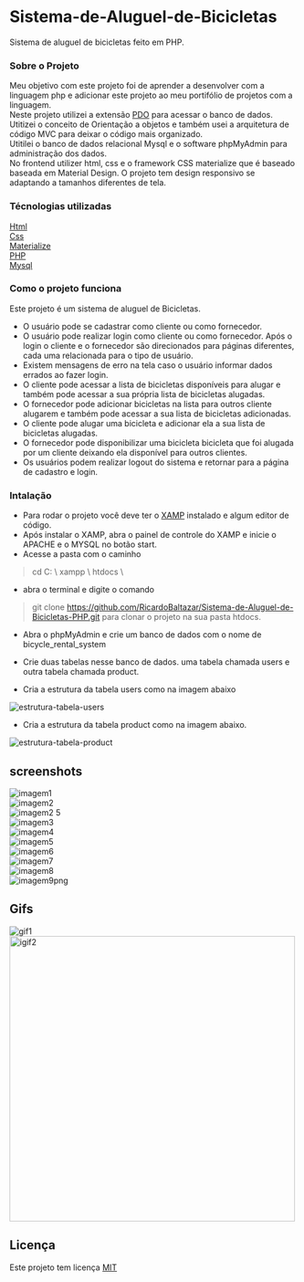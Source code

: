 # Sistema-de-Aluguel-de-Bicicletas
Sistema de aluguel de bicicletas feito em PHP.  
   
### Sobre o Projeto  
Meu objetivo com este projeto foi de aprender a desenvolver com a linguagem php e adicionar este projeto ao meu portifólio de projetos com a linguagem.  
Neste projeto utilizei a extensão [PDO](https://www.php.net/manual/pt_BR/intro.pdo.php) para acessar o banco de dados. Utitizei o conceito de Orientação a objetos e também usei a arquitetura de código MVC para deixar o código mais organizado.  
Utitilei o banco de dados relacional Mysql e o software phpMyAdmin para administração dos  dados.  
No frontend utilizer html, css e o framework CSS materialize que é baseado baseada em Material Design. O projeto tem design responsivo se adaptando a tamanhos diferentes de tela.

### Técnologias utilizadas  
  
[Html](https://developer.mozilla.org/pt-BR/docs/Web/HTML)  
[Css](https://developer.mozilla.org/pt-BR/docs/Web/CSS)  
[Materialize](https://materializecss.com/)  
[PHP](https://www.php.net/)  
[Mysql](https://www.mysql.com/)  
  
### Como o projeto funciona  
Este projeto é um sistema de aluguel de Bicicletas.  
- O usuário pode se cadastrar como cliente ou como fornecedor.  
- O usuário pode realizar login como cliente ou como fornecedor. Após o login o cliente e o fornecedor são direcionados para páginas diferentes, cada uma relacionada para o tipo de usuário.  
- Existem mensagens de erro na tela caso o usuário informar dados errados ao fazer login.  
- O cliente pode acessar a lista de bicicletas disponíveis para alugar e também pode acessar a sua própria lista de bicicletas alugadas.  
- O fornecedor pode adicionar bicicletas na lista para outros cliente alugarem e também pode acessar a sua lista de bicicletas adicionadas.  
- O cliente pode alugar uma bicicleta e adicionar ela a sua lista de bicicletas alugadas.  
- O fornecedor pode disponibilizar uma bicicleta bicicleta que foi alugada por um cliente deixando ela disponível para outros clientes.  
- Os usuários podem realizar logout do sistema e retornar para a página de cadastro e login.
  
### Intalação  
- Para rodar o projeto você deve ter o [XAMP](https://www.apachefriends.org/pt_br/index.html) instalado e algum editor de código.  
- Após instalar o XAMP, abra o painel de controle do XAMP e inicie o APACHE e o MYSQL no botão start.  
- Acesse a pasta com o caminho  
> cd C: \ xampp \ htdocs \  
- abra o terminal e digite o comando  
> git clone https://github.com/RicardoBaltazar/Sistema-de-Aluguel-de-Bicicletas-PHP.git  para clonar o projeto na sua pasta htdocs.  
- Abra o phpMyAdmin e crie um banco de dados com o nome de bicycle_rental_system  
- Crie duas tabelas nesse banco de dados. uma tabela chamada users e outra tabela chamada product.  
  
- Cria a estrutura da tabela users como na imagem abaixo   
  
![estrutura-tabela-users](https://user-images.githubusercontent.com/56805229/102641251-85956080-413a-11eb-85f7-4e20f4d2e69e.png)  
  
- Cria a estrutura da tabela product como na imagem abaixo.  
  
![estrutura-tabela-product](https://user-images.githubusercontent.com/56805229/102641289-9940c700-413a-11eb-91b6-585ca0ff79e9.png)  




  
## screenshots  
  
![imagem1](https://user-images.githubusercontent.com/56805229/102552625-47e3f980-40a0-11eb-8366-ad985b54bdd8.png)  
![imagem2](https://user-images.githubusercontent.com/56805229/102552668-57fbd900-40a0-11eb-8f0e-5c052c37f6ce.png)  
![imagem2 5](https://user-images.githubusercontent.com/56805229/102552693-60ecaa80-40a0-11eb-927e-74ef63c233b1.png)  
![imagem3](https://user-images.githubusercontent.com/56805229/102552722-6a761280-40a0-11eb-8931-5a1f951f5c8f.png)  
![imagem4](https://user-images.githubusercontent.com/56805229/102552761-7cf04c00-40a0-11eb-8939-4f0d9b04a1c3.png)  
![imagem5](https://user-images.githubusercontent.com/56805229/102552778-85e11d80-40a0-11eb-8729-98a179f75f64.png)  
![imagem6](https://user-images.githubusercontent.com/56805229/102552802-8ed1ef00-40a0-11eb-8a4a-113bd9643e22.png)  
![imagem7](https://user-images.githubusercontent.com/56805229/102552834-998c8400-40a0-11eb-8630-16aa00a80937.png)  
![imagem8](https://user-images.githubusercontent.com/56805229/102552852-a1e4bf00-40a0-11eb-96dc-516f0a36a1fd.png)  
![imagem9png](https://user-images.githubusercontent.com/56805229/102552873-ac06bd80-40a0-11eb-8260-c4a7bff622ec.png)
    
## Gifs  
  
<img src="https://user-images.githubusercontent.com/56805229/102552004-32220480-409f-11eb-8b85-81ca5a61decb.gif" alt="gif1" heigth="500"/>  
<img src="https://user-images.githubusercontent.com/56805229/102552062-4a921f00-409f-11eb-85e2-faff194b4f5d.gif" alt="igif2" width="500"/>   
  
## Licença  
  
Este projeto tem licença [MIT](https://github.com/RicardoBaltazar/Sistema-de-Aluguel-de-Bicicletas-PHP/blob/master/LICENSE)



